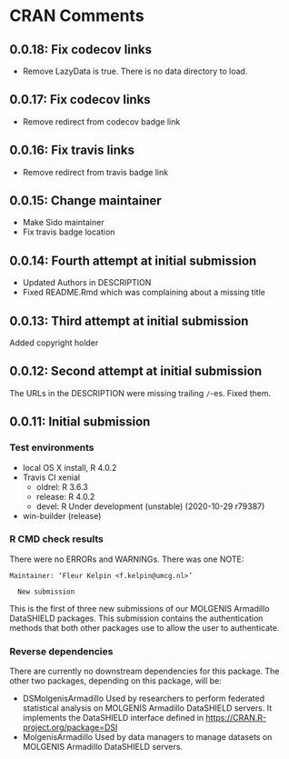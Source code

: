 # CRAN Comments

## 0.0.18: Fix codecov links
* Remove LazyData is true. There is no data directory to load.

## 0.0.17: Fix codecov links
* Remove redirect from codecov badge link

## 0.0.16: Fix travis links
* Remove redirect from travis badge link

## 0.0.15: Change maintainer
* Make Sido maintainer
* Fix travis badge location

## 0.0.14: Fourth attempt at initial submission

* Updated Authors in DESCRIPTION
* Fixed README.Rmd which was complaining about a missing title

## 0.0.13: Third attempt at initial submission

Added copyright holder

## 0.0.12: Second attempt at initial submission

The URLs in the DESCRIPTION were missing trailing `/`-es.
Fixed them.

## 0.0.11: Initial submission
### Test environments
* local OS X install, R 4.0.2
* Travis CI xenial
  * oldrel: R 3.6.3
  * release: R 4.0.2
  * devel: R Under development (unstable) (2020-10-29 r79387)
* win-builder (release)

### R CMD check results
There were no ERRORs and WARNINGs.
There was one NOTE:
```
Maintainer: ‘Fleur Kelpin <f.kelpin@umcg.nl>’
  
  New submission
```  
This is the first of three new submissions of our MOLGENIS Armadillo
DataSHIELD packages. This submission contains the authentication methods
that both other packages use to allow the user to authenticate.

### Reverse dependencies
There are currently no downstream dependencies for this package.
The other two packages, depending on this package, will be:
* DSMolgenisArmadillo
Used by researchers to perform federated statistical analysis on MOLGENIS
Armadillo DataSHIELD servers. It implements the DataSHIELD interface defined in https://CRAN.R-project.org/package=DSI
* MolgenisArmadillo
Used by data managers to manage datasets on MOLGENIS Armadillo
DataSHIELD servers.
